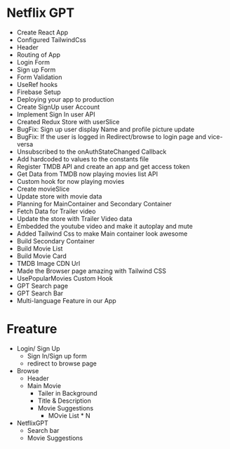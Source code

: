 # Netflix GPT

- Create React App
- Configured TailwindCss
- Header
- Routing of App
- Login Form
- Sign up Form
- Form Validation
- UseRef hooks
- Firebase Setup
- Deploying your app to production
- Create SignUp user Account
- Implement Sign In user API
- Created Redux Store with userSlice
- BugFix: Sign up user display Name and profile picture update
- BugFix: If the user is logged in Redirect/browse to login page and vice-versa
- Unsubscribed to the onAuthStateChanged Callback
- Add hardcoded to values to the constants file
- Register TMDB API and create an app and get access token
- Get Data from TMDB now playing movies list API
- Custom hook for now playing movies
- Create movieSlice
- Update store with movie data
- Planning for MainContainer and Secondary Container
- Fetch Data for Trailer video
- Update the store with Trailer Video data
- Embedded the youtube video and make it autoplay and mute
- Added Tailwind Css to make Main container look awesome
- Build Secondary Container
- Build Movie List
- Build Movie Card
- TMDB Image CDN Url
- Made the Browser page amazing with Tailwind CSS
- UsePopularMovies Custom Hook
- GPT Search page
- GPT Search Bar
- Multi-language Feature in our App

# Freature

- Login/ Sign Up
  - Sign In/Sign up form
  - redirect to browse page
- Browse
  - Header
  - Main Movie
    - Tailer in Background
    - Title & Description
    - Movie Suggestions
      - MOvie List \* N
- NetflixGPT
  - Search bar
  - Movie Suggestions
